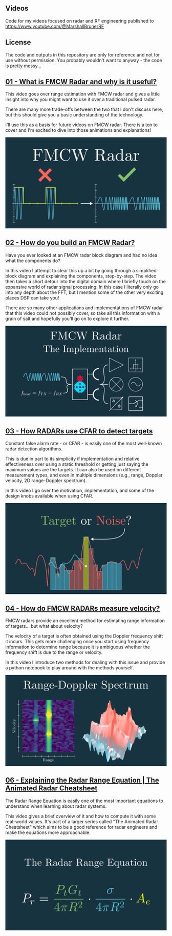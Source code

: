 ## Videos
Code for my videos focused on radar and RF engineering published to https://www.youtube.com/@MarshallBrunerRF

## License
The code and outputs in this repository are only for reference and not for use without permission. You probably wouldn't want to anyway - the code is pretty messy...

## [01 - What is FMCW Radar and why is it useful?](https://youtu.be/xUGWHGjCtII)

This video goes over range estimation with FMCW radar and gives a little insight into why you might want to use it over a traditional pulsed radar. 

There are many more trade-offs between the two that I don't discuss here, but this should give you a basic understanding of the technology. 

I'll use this as a basis for future videos on FMCW radar. There is a ton to cover and I'm excited to dive into those animations and explanations! 

![thumbnail](./01_fmcw/media/images/fmcw/thumbnails/comparison.png)

## [02 - How do you build an FMCW Radar?](https://youtu.be/MlcydOwmRIY)

Have you ever looked at an FMCW radar block diagram and had no idea what the components do? 

In this video I attempt to clear this up a bit by going through a simplified block diagram and explaining the components, step-by-step. The video then takes a short detour into the digital domain where I briefly touch on the expansive world of radar signal processing. In this case I literally only go into any depth about the FFT, but I mention some of the other very exciting places DSP can take you! 

There are so many other applications and implementations of FMCW radar that this video could not possibly cover, so take all this information with a grain of salt and hopefully you'll go on to explore it further. 

![thumbnail](./02_fmcw_implementation/media/images/fmcw_implementation/Thumbnail_Option_1.png)

## [03 - How RADARs use CFAR to detect targets](https://youtu.be/BEg29UuZk6c)

Constant false alarm rate - or CFAR - is easily one of the most well-known radar detection algorithms. 

This is due in part to its simplicity if implementation and relative effectiveness over using a static threshold or getting just saying the maximum values are the targets. It can also be used on different measurement types, and even in multiple dimensions (e.g., range, Doppler velocity, 2D range-Doppler spectrum).

In this video I go over the motivation, implementation, and some of the design knobs available when using CFAR.

![thumbnail](./03_cfar/media/images/cfar/thumbnails/Thumbnail_1.png)

## [04 - How do FMCW RADARs measure velocity?](https://youtu.be/G_tmNtP0gw8)

FMCW radars provide an excellent method for estimating range information of targets... but what about velocity? 

The velocity of a target is often obtained using the Doppler frequency shift it incurs. This gets more challenging once you start using frequency information to determine range because it is ambiguous whether the frequency shift is due to the range or velocity. 

In this video I introduce two methods for dealing with this issue and provide a python notebook to play around with the methods yourself.

![thumbnail](./04_fmcw_doppler/media/images/fmcw_doppler/thumbnails/Thumbnail_2.png)

## [06 - Explaining the Radar Range Equation | The Animated Radar Cheatsheet](https://youtu.be/UKbQcEZIKgc)

The Radar Range Equation is easily one of the most important equations to understand when learning about radar systems.

This video gives a brief overview of it and how to compute it with some real-world values. It's part of a larger series called "The Animated Radar Cheatsheet" which aims to be a good reference for radar engineers and make the equations more approachable.

![thumbnail](./06_radar_range_equation/media/images/radar_equation/thumbnails/Thumbnail_1.png)